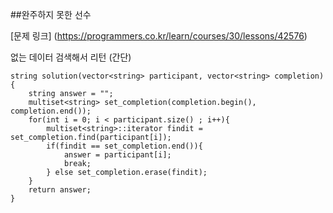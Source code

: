 ##완주하지 못한 선수


 

 [문제 링크] (https://programmers.co.kr/learn/courses/30/lessons/42576)
 

 없는 데이터 검색해서 리턴 (간단)

```
string solution(vector<string> participant, vector<string> completion) {
    string answer = "";
    multiset<string> set_completion(completion.begin(), completion.end());
    for(int i = 0; i < participant.size() ; i++){
        multiset<string>::iterator findit = set_completion.find(participant[i]);
        if(findit == set_completion.end()){
            answer = participant[i];
            break;
        } else set_completion.erase(findit);
    }       
    return answer;
}
```


